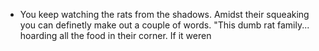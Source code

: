 - You keep watching the rats from the shadows. Amidst their squeaking you can definetly make out a couple of words. "This dumb rat family... hoarding all the food in their corner. If it weren